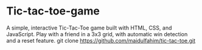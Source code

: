 # Tic-tac-toe-game
A simple, interactive Tic-Tac-Toe game built with HTML, CSS, and JavaScript. Play with a friend in a 3x3 grid, with automatic win detection and a reset feature.
git clone https://github.com/maidulfahim/tic-tac-toe.git
